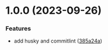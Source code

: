 # 1.0.0 (2023-09-26)


### Features

* add husky and commitlint ([385a24a](https://github.com/hkk2018/0926-devday/commit/385a24ac59b0a66e32de02dd4509bed012ec1ec2))
